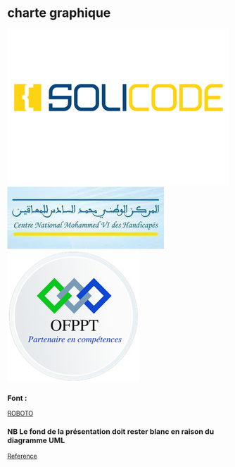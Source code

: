 # charte graphique 

 <img src ="solicodelogo.png">
<img src ="cnmhlogojpg.jpg">
 <img src ="ofppt.png">
  

 ### Font :
[ROBOTO](https://fonts.google.com/specimen/Roboto)





 ### NB Le fond de la présentation doit rester blanc en raison du diagramme UML


  [Reference](https://color.adobe.com/fr/boom-color-theme-9a19b0ba-edea-435a-8b8c-62316972504c/ )